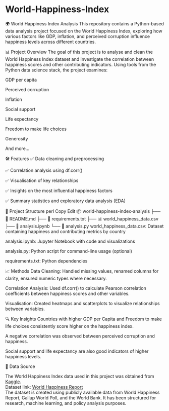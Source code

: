 # World-Happiness-Index
🌍 World Happiness Index Analysis
This repository contains a Python-based data analysis project focused on the World Happiness Index, exploring how various factors like GDP, inflation, and perceived corruption influence happiness levels across different countries.

📊 Project Overview
The goal of this project is to analyse and clean the World Happiness Index dataset and investigate the correlation between happiness scores and other contributing indicators. Using tools from the Python data science stack, the project examines:

GDP per capita

Perceived corruption

Inflation

Social support

Life expectancy

Freedom to make life choices

Generosity

And more...

🛠 Features
✅ Data cleaning and preprocessing

✅ Correlation analysis using df.corr()

✅ Visualisation of key relationships

✅ Insights on the most influential happiness factors

✅ Summary statistics and exploratory data analysis (EDA)

📁 Project Structure
perl
Copy
Edit
📦 world-happiness-index-analysis
├── 📄 README.md
├── 📄 requirements.txt
├── 📊 world_happiness_data.csv
├── 📓 analysis.ipynb
└── 🐍 analysis.py
world_happiness_data.csv: Dataset containing happiness and contributing metrics by country

analysis.ipynb: Jupyter Notebook with code and visualizations

analysis.py: Python script for command-line usage (optional)

requirements.txt: Python dependencies

📈 Methods
Data Cleaning: Handled missing values, renamed columns for clarity, ensured numeric types where necessary.

Correlation Analysis: Used df.corr() to calculate Pearson correlation coefficients between happiness scores and other variables.

Visualisation: Created heatmaps and scatterplots to visualize relationships between variables.

🔍 Key Insights
Countries with higher GDP per Capita and Freedom to make life choices consistently score higher on the happiness index.

A negative correlation was observed between perceived corruption and happiness.

Social support and life expectancy are also good indicators of higher happiness levels.

📂 Data Source

The World Happiness Index data used in this project was obtained from [Kaggle](https://www.kaggle.com/).  
Dataset link: [World Happiness Report](https://www.kaggle.com/datasets/agrafintech/world-happiness-index-and-inflation-dataset)  
The dataset is created using publicly available data from World Happiness Report, Gallup World Poll, and the World Bank. It has been structured for research, machine learning, and policy analysis purposes.
